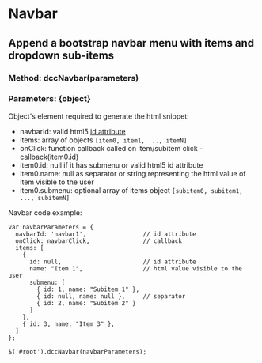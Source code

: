 Navbar
======
Append a bootstrap navbar menu with items and dropdown sub-items
----------------------------------------------------------------
### Method: dccNavbar(parameters)
### Parameters: {object}
Object's element required to generate the html snippet:
- navbarId: valid html5 [id attribute](https://www.w3.org/TR/html5/dom.html#the-id-attribute)
- items: array of objects `[item0, item1, ..., itemN]`
- onClick: function callback called on item/subitem click - callback(item0.id)
- item0.id: null if it has submenu or valid html5 id attribute
- item0.name: null as separator or string representing the html value of item visible to the user
- item0.submenu: optional array of items object `[subitem0, subitem1, ..., subitemN]`

Navbar code example:
```
var navbarParameters = {
  navbarId: 'navbar1',                // id attribute
  onClick: navbarClick,               // callback
  items: [
    {
      id: null,                       // id attribute
      name: "Item 1",                 // html value visible to the user
      submenu: [
        { id: 1, name: "Subitem 1" },
        { id: null, name: null },     // separator
        { id: 2, name: "Subitem 2" }
      ]
    },
    { id: 3, name: "Item 3" },
  ]
};

$('#root').dccNavbar(navbarParameters);
```

